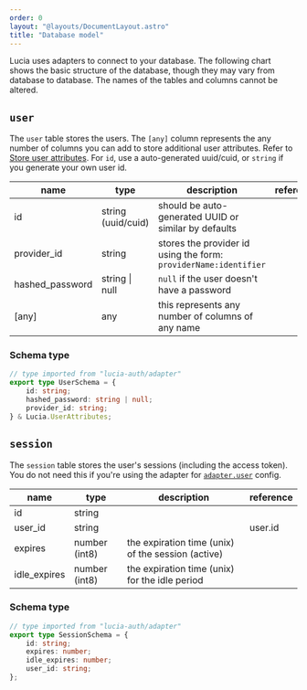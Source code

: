 ```yaml
---
order: 0
layout: "@layouts/DocumentLayout.astro"
title: "Database model"
---
```


Lucia uses adapters to connect to your database. The following chart shows the basic structure of the database, though they may vary from database to database. The names of the tables and columns cannot be altered.

## `user`

The `user` table stores the users. The `[any]` column represents the any number of columns you can add to store additional user attributes. Refer to [Store user attributes](/learn/basics/store-user-attributes). For `id`, use a auto-generated uuid/cuid, or `string` if you generate your own user id.

| name            | type               | description                                                      | reference |
| --------------- | ------------------ | ---------------------------------------------------------------- | --------- |
| id              | string (uuid/cuid) | should be auto-generated UUID or similar by defaults             |           |
| provider_id     | string             | stores the provider id using the form: `providerName:identifier` |           |
| hashed_password | string \| null     | `null` if the user doesn't have a password                       |           |
| [any]           | any                | this represents any number of columns of any name                |           |

### Schema type

```ts
// type imported from "lucia-auth/adapter"
export type UserSchema = {
	id: string;
	hashed_password: string | null;
	provider_id: string;
} & Lucia.UserAttributes;
```

## `session`

The `session` table stores the user's sessions (including the access token). You do not need this if you're using the adapter for [`adapter.user`](/reference/configure/lucia-configurations#adapter) config.

| name         | type          | description                                        | reference |
| ------------ | ------------- | -------------------------------------------------- | --------- |
| id           | string        |                                                    |           |
| user_id      | string        |                                                    | user.id   |
| expires      | number (int8) | the expiration time (unix) of the session (active) |           |
| idle_expires | number (int8) | the expiration time (unix) for the idle period     |           |

### Schema type

```ts
// type imported from "lucia-auth/adapter"
export type SessionSchema = {
	id: string;
	expires: number;
	idle_expires: number;
	user_id: string;
};
```
